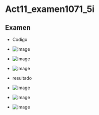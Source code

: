 # Act11_examen1071_5i
## Examen
- Codigo
- ![image](https://github.com/user-attachments/assets/d16f24d4-43a6-4c1c-9482-8cf0215227c4)

- ![image](https://github.com/user-attachments/assets/3c4a53c5-92cf-43b3-b518-5ef8dcbc3886)

- ![image](https://github.com/user-attachments/assets/868ae4d9-12c6-4936-bfa5-df45d6946895)

- resultado
- ![image](https://github.com/user-attachments/assets/b796a442-9210-4b8f-91ce-b91bd755afcf)

- ![image](https://github.com/user-attachments/assets/899adbc4-a722-4a0f-8a8f-db22e9b64177)

- ![image](https://github.com/user-attachments/assets/3ef538f2-f956-4e54-b8f7-b156cc78714f)

